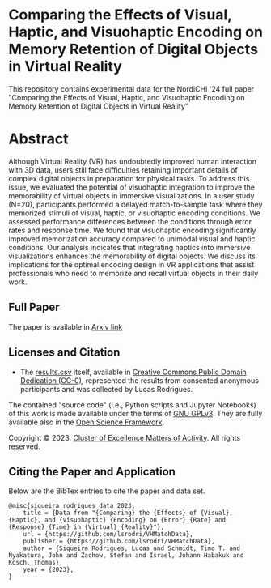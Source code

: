 # Comparing the Effects of Visual, Haptic, and Visuohaptic Encoding on Memory Retention of Digital Objects in Virtual Reality
This repository contains experimental data for the NordiCHI '24 full paper "Comparing the Effects of Visual, Haptic, and Visuohaptic Encoding on Memory Retention of Digital Objects in Virtual Reality"

# Abstract 
Although Virtual Reality (VR) has undoubtedly improved human interaction with 3D data, users still face difficulties retaining important details of complex digital objects in preparation for physical tasks. To address this issue, we evaluated the potential of visuohaptic integration to improve the memorability of virtual objects in immersive visualizations. In a user study (N=20), participants performed a delayed match-to-sample task where they memorized stimuli of visual, haptic, or visuohaptic encoding conditions. We assessed performance differences between the conditions through error rates and response time. We found that visuohaptic encoding significantly improved memorization accuracy compared to unimodal visual and haptic conditions. Our analysis indicates that integrating haptics into immersive visualizations enhances the memorability of digital objects. We discuss its implications for the optimal encoding design in VR applications that assist professionals who need to memorize and recall virtual objects in their daily work.

## Full Paper
The paper is available in [Arxiv link](https://)

## Licenses and Citation

- The [results.csv]() itself, available in [Creative Commons Public Domain Dedication (CC-0)](https://creativecommons.org/share-your-work/public-domain/cc0/), represented the results from consented anonymous participants and was collected by Lucas Rodrigues. 

The contained "source code" (i.e., Python scripts and Jupyter Notebooks) of this work is made available under the terms of [GNU GPLv3](./LICENSE). They are fully available also in the [Open Science Framework](https://).

Copyright &copy; 2023. [Cluster of Excellence Matters of Activity](https://www.matters-of-activity.de/). All rights reserved.

## Citing the Paper and Application

Below are the BibTex entries to cite the paper and data set.

```
@misc{siqueira_rodrigues_data_2023,
	title = {Data from "{Comparing} the {Effects} of {Visual}, {Haptic}, and {Visuohaptic} {Encoding} on {Error} {Rate} and {Response} {Time} in {Virtual} {Reality}"},
	url = {https://github.com/lsrodri/VHMatchData},
	publisher = {https://github.com/lsrodri/VHMatchData},
	author = {Siqueira Rodrigues, Lucas and Schmidt, Timo T. and Nyakatura, John and Zachow, Stefan and Israel, Johann Habakuk and Kosch, Thomas},
	year = {2023},
}
```
